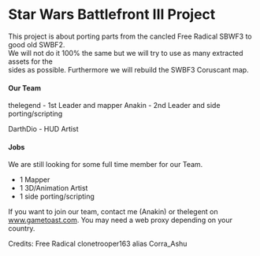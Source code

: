 # Star Wars Battlefront III Project

This project is about porting parts from the cancled Free Radical SBWF3 to good old SWBF2.  
We will not do it 100% the same but we will try to use as many extracted assets for the  
sides as possible. Furthermore we will rebuild the SWBF3 Coruscant map.

#### Our Team
thelegend - 1st Leader and mapper
Anakin - 2nd Leader and side porting/scripting

DarthDio - HUD Artist

#### Jobs
We are still looking for some full time member for our Team.
* 1 Mapper
* 1 3D/Animation Artist
* 1 side porting/scripting

If you want to join our team, contact me (Anakin) or thelegent on www.gametoast.com. You may need a 
web proxy depending on your country.


Credits:
Free Radical
clonetrooper163 alias Corra_Ashu
